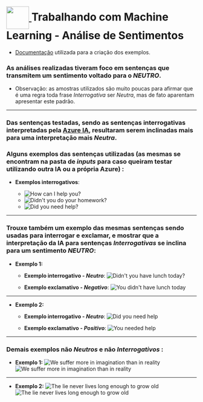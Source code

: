 <h1>
<a href="https://www.dio.me/">
     <img align="center" width="60px" src="https://hermes.dio.me/lab_projects/badges/87d332d0-5198-4a2f-b159-38c8c2976954.png">
</a>
Trabalhando com Machine Learning - Análise de Sentimentos
</h1>

- [Documentação](https://microsoftlearning.github.io/mslearn-ai-fundamentals/Instructions/Labs/06-text-analysis.html) utilizada para a criação dos exemplos. 

### As análises realizadas tiveram foco em sentenças que transmitem um sentimento voltado para o *NEUTRO*.
- Observação: as amostras utilizados são muito poucas para afirmar que é uma regra toda frase *Interrogativa* ser *Neutra*, mas de fato aparentam apresentar este padrão.

---

### Das sentenças testadas, sendo as sentenças interrogativas interpretadas pela [Azure IA](https://language.cognitive.azure.com/tryout/sentiment), resultaram serem inclinadas mais para uma interpretação mais *Neutra*.



### Alguns exemplos das sentenças utilizadas (as mesmas se encontram na pasta de *inputs* para caso queiram testar utilizando outra IA ou a própria Azure) :

- **Exemplos interrogativos**:

    - ![How can I help you?](/DisafiosDeProjeto/DDP-AnaliseDeSentimentosComLS_AI/imgs/How-can-I-help-you.png)
    - ![Didn't you do your homework?](/DisafiosDeProjeto/DDP-AnaliseDeSentimentosComLS_AI/imgs/Didnt-you-do-your-homework.png)
    - ![Did you need help?](/DisafiosDeProjeto/DDP-AnaliseDeSentimentosComLS_AI/imgs/Did-you-need-help.png)
---

### Trouxe também um exemplo das mesmas sentenças sendo usadas para interrogar e exclamar, e mostrar que a interpretação da IA para sentenças *Interrogativas* se inclina para um sentimento *NEUTRO*:

- **Exemplo 1:**
    - **Exemplo interrogativo - *Neutro***:
    ![Didn't you have lunch today?](/DisafiosDeProjeto/DDP-AnaliseDeSentimentosComLS_AI/imgs/Didnt-you-have-lunch-today.png)

    - **Exemplo exclamativo - *Negativo***:
    ![You didn't have lunch today](/DisafiosDeProjeto/DDP-AnaliseDeSentimentosComLS_AI/imgs/You-didnt-have-lunch-today.png)
---

- **Exemplo 2:**
    - **Exemplo interrogativo - *Neutro***:
    ![Did you need help](/DisafiosDeProjeto/DDP-AnaliseDeSentimentosComLS_AI/imgs/Did-you-need-help.png)

    - **Exemplo exclamativo - *Positivo***:
    ![You needed help](/DisafiosDeProjeto/DDP-AnaliseDeSentimentosComLS_AI/imgs/You-needed-help.png)

---

### Demais exemplos não *Neutros* e não *Interrogativos* : 
- **Exemplo 1:**
    ![We suffer more in imagination than in reality](/DisafiosDeProjeto/DDP-AnaliseDeSentimentosComLS_AI/imgs/We-suffer-more-in-imagination-than-in-reality.png)
    ![We suffer more in imagination than in reality](/DisafiosDeProjeto/DDP-AnaliseDeSentimentosComLS_AI/imgs/We-suffer-more-in-imagination-than-in-reality-2.png)

---
- **Exemplo 2:**
    ![The lie never lives long enough to grow old](/DisafiosDeProjeto/DDP-AnaliseDeSentimentosComLS_AI/imgs/The-lie-never-lives-long-enough-to-grow-old.png)
    ![The lie never lives long enough to grow old](/DisafiosDeProjeto/DDP-AnaliseDeSentimentosComLS_AI/imgs/The-lie-never-lives-long-enough-to-grow-old-2.png)



